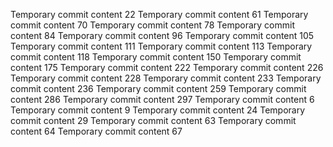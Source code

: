 Temporary commit content 22
Temporary commit content 61
Temporary commit content 70
Temporary commit content 78
Temporary commit content 84
Temporary commit content 96
Temporary commit content 105
Temporary commit content 111
Temporary commit content 113
Temporary commit content 118
Temporary commit content 150
Temporary commit content 175
Temporary commit content 222
Temporary commit content 226
Temporary commit content 228
Temporary commit content 233
Temporary commit content 236
Temporary commit content 259
Temporary commit content 286
Temporary commit content 297
Temporary commit content 6
Temporary commit content 9
Temporary commit content 24
Temporary commit content 29
Temporary commit content 63
Temporary commit content 64
Temporary commit content 67
